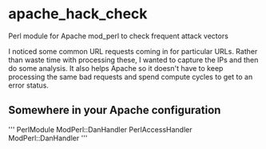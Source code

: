 # apache_hack_check

Perl module for Apache mod_perl to check frequent attack vectors

I noticed some common URL requests coming in for particular URLs. Rather than waste
time with processing these, I wanted to capture the IPs and then do some
analysis. It also helps Apache so it doesn't have to keep processing the same
bad requests and spend compute cycles to get to an error status.


## Somewhere in your Apache configuration

'''
PerlModule ModPerl::DanHandler
PerlAccessHandler ModPerl::DanHandler
'''
